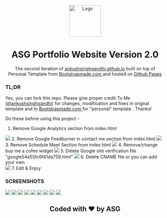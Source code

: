 <div align="center">
  <img alt="Logo" src="assets/img/logo.jpg" width="100" />
</div>
<h1 align="center">
  ASG Portfolio Website Version 2.0
</h1>
<p align="center">
  The second iteration of <a href="https://ankushsinghgandhi.gihub.io/" target="_blank">ankushsinghgandhi.github.io</a> built on top of Personal Template from <a href="https://bootstrapmade.com/demo/Personal/" target="_blank">Bootstrapmade.com </a> and hosted on <a href="https://pages.github.com/" target="_blank">Github Pages</a>
</p>

### TL;DR

Yes, you can fork this repo. Please give proper credit To Me (<a href="https://github.com/ankushsinghgandhi">@ankushsinghgandhi</a>) for changes, modification and fixes in orignal template and to <a href="https://bootstrapmade.com/demo/Personal/" target="_blank">Bootstrapmade.com </a> for "personal" template . Thanks!

Do these before using this project -

1. Remove Google Analytics section from index.html
<img src="assets/img/Screanshots/10.png">
2. Remove Google Feedburner in contact me section from index.html
<img src="assets/img/Screanshots/11.png">
3. Remove Schedule Meet Section from index.html
<img src="assets/img/Screanshots/12.png">
4. Remove/change buy me a cofee widget
<img src="assets/img/Screanshots/15.png">
5. Delete Google site verification file "google54e55fc6f41da759.html"
<img src="assets/img/Screanshots/13.png">
6. Delete CNAME file or you can add your own<br>
<img src="assets/img/Screanshots/14.png">
7. Edit & Enjoy

### SCREENSHOTS
<img src="assets/img/Screanshots/1.png">
<img src="assets/img/Screanshots/2.png">
<img src="assets/img/Screanshots/3.png">
<img src="assets/img/Screanshots/4.png">
<img src="assets/img/Screanshots/5.png">
<img src="assets/img/Screanshots/6.png">
<img src="assets/img/Screanshots/7.png">
<img src="assets/img/Screanshots/8.png">
<img src="assets/img/Screanshots/9.png">


<div align="center">


## Coded with ❤ by ASG

</div>
